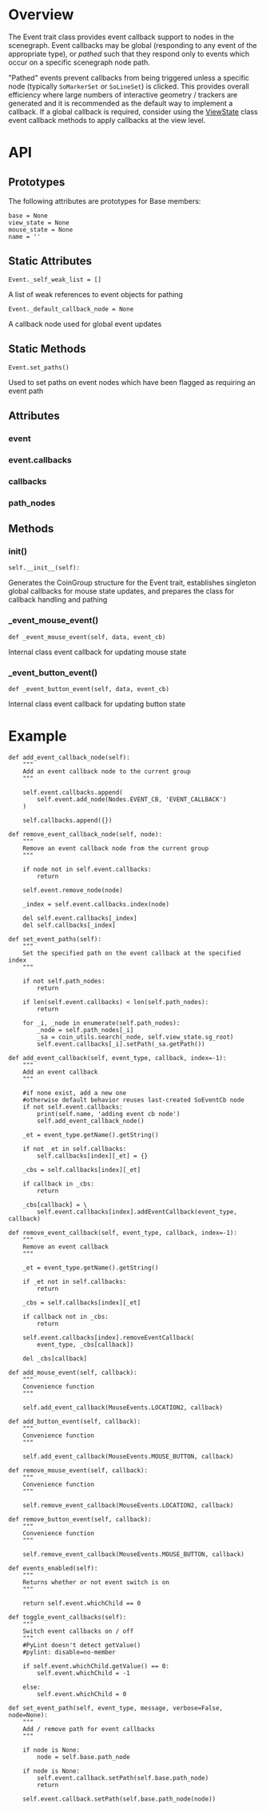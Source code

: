 # Overview

The Event trait class provides event callback support to nodes in the scenegraph.  Event callbacks may be global (responding to any event of the appropriate type), or *pathed* such that they respond only to events which occur on a specific scenegraph node path.

"Pathed" events prevent callbacks from being triggered unless a specific node (typically `SoMarkerSet` or `SoLineSet`) is clicked.  This provides overall efficiency where large numbers of interactive geometry / trackers are generated and it is recommended as the default way to implement a callback.  If a global callback is required, consider using the [ViewState](view_state) class event callback methods to apply callbacks at the view level.

# API

## Prototypes

The following attributes are prototypes for Base members:

    base = None
    view_state = None
    mouse_state = None
    name = ''

## Static Attributes

    Event._self_weak_list = []
A list of weak references to event objects for pathing

    Event._default_callback_node = None
A callback node used for global event updates

## Static Methods

    Event.set_paths()
Used to set paths on event nodes which have been flagged as requiring an event path

## Attributes

### event
### event.callbacks
### callbacks
### path_nodes
## Methods

### __init__()
    self.__init__(self):
Generates the CoinGroup structure for the Event trait, establishes singleton global callbacks for mouse state updates, and prepares the class for callback handling and pathing

### _event_mouse_event()
    def _event_mouse_event(self, data, event_cb)
Internal class event callback for updating mouse state

### _event_button_event()
    def _event_button_event(self, data, event_cb)
Internal class event callback for updating button state

# Example




    def add_event_callback_node(self):
        """
        Add an event callback node to the current group
        """

        self.event.callbacks.append(
            self.event.add_node(Nodes.EVENT_CB, 'EVENT_CALLBACK')
        )

        self.callbacks.append({})

    def remove_event_callback_node(self, node):
        """
        Remove an event callback node from the current group
        """

        if node not in self.event.callbacks:
            return

        self.event.remove_node(node)

        _index = self.event.callbacks.index(node)

        del self.event.callbacks[_index]
        del self.callbacks[_index]

    def set_event_paths(self):
        """
        Set the specified path on the event callback at the specified index
        """

        if not self.path_nodes:
            return

        if len(self.event.callbacks) < len(self.path_nodes):
            return

        for _i, _node in enumerate(self.path_nodes):
            _node = self.path_nodes[_i]
            _sa = coin_utils.search(_node, self.view_state.sg_root)
            self.event.callbacks[_i].setPath(_sa.getPath())

    def add_event_callback(self, event_type, callback, index=-1):
        """
        Add an event callback
        """

        #if none exist, add a new one
        #otherwise default behavior reuses last-created SoEventCb node
        if not self.event.callbacks:
            print(self.name, 'adding event cb node')
            self.add_event_callback_node()

        _et = event_type.getName().getString()

        if not _et in self.callbacks:
            self.callbacks[index][_et] = {}

        _cbs = self.callbacks[index][_et]

        if callback in _cbs:
            return

        _cbs[callback] = \
            self.event.callbacks[index].addEventCallback(event_type, callback)

    def remove_event_callback(self, event_type, callback, index=-1):
        """
        Remove an event callback
        """

        _et = event_type.getName().getString()

        if _et not in self.callbacks:
            return

        _cbs = self.callbacks[index][_et]

        if callback not in _cbs:
            return

        self.event.callbacks[index].removeEventCallback(
            event_type, _cbs[callback])

        del _cbs[callback]

    def add_mouse_event(self, callback):
        """
        Convenience function
        """

        self.add_event_callback(MouseEvents.LOCATION2, callback)

    def add_button_event(self, callback):
        """
        Convenience function
        """

        self.add_event_callback(MouseEvents.MOUSE_BUTTON, callback)

    def remove_mouse_event(self, callback):
        """
        Convenience function
        """

        self.remove_event_callback(MouseEvents.LOCATION2, callback)

    def remove_button_event(self, callback):
        """
        Convenience function
        """

        self.remove_event_callback(MouseEvents.MOUSE_BUTTON, callback)

    def events_enabled(self):
        """
        Returns whether or not event switch is on
        """

        return self.event.whichChild == 0

    def toggle_event_callbacks(self):
        """
        Switch event callbacks on / off
        """
        #PyLint doesn't detect getValue()
        #pylint: disable=no-member

        if self.event.whichChild.getValue() == 0:
            self.event.whichChild = -1

        else:
            self.event.whichChild = 0

    def set_event_path(self, event_type, message, verbose=False, node=None):
        """
        Add / remove path for event callbacks
        """

        if node is None:
            node = self.base.path_node

        if node is None:
            self.event.callback.setPath(self.base.path_node)
            return

        self.event.callback.setPath(self.base.path_node(node))